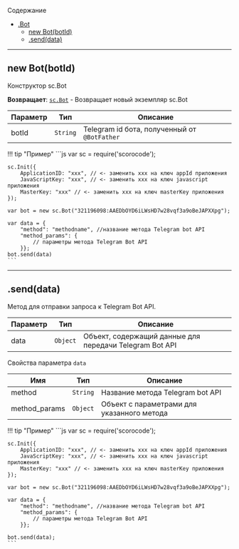 <a name="sc.Bot"></a>

Содержание

* [.Bot](#sc.Bot)
    * [new Bot(botId)](#new_sc.Bot)
    * [.send(data)](#sc.Bot+send) 

----------------------------------------------------------------------------------------------

<a name="new_sc.Bot"></a>

## new Bot(botId)

Конструктор sc.Bot

**Возвращает**: <code>[sc.Bot](#sc.Bot)</code> - Возвращает новый экземпляр sc.Bot

| Параметр | Тип | Описание |
| --- | --- | --- |
| botId | <code>String</code> | Telegram id бота, полученный от `@BotFather` |

!!! tip "Пример"
    ```js
    var sc = require('scorocode');

    sc.Init({
        ApplicationID: "xxx", // <- заменить xxx на ключ appId приложения
        JavaScriptKey: "xxx", // <- заменить xxx на ключ javascript приложения
        MasterKey: "xxx" // <- заменить xxx на ключ masterKey приложения
    });

    var bot = new sc.Bot("321196098:AAEDbOYD6iLWsHD7w28vqf3a9oBeJAPXXpg");

    var data = {
        "method": "methodname", //название метода Telegram bot API 
        "method_params": {
            // параметры метода Telegram Bot API
        }};
    bot.send(data)
    ```

--------------------------------------------------------------------------

<a name="sc.Bot+send"></a>

## .send(data) 

Метод для отправки запроса к Telegram Bot API.

| Параметр | Тип | Описание |
| --- | --- | --- |
| data | <code>Object</code> | Объект, содержащий данные для передачи Telegram Bot API |

Свойства параметра `data`

| Имя | Тип | Описание |
| --- | --- | --- |
| method | <code>String</code> | Название метода Telegram bot API  |
| method_params | <code>Object</code> | Объект с параметрами для указанного метода |

!!! tip "Пример"
    ```js
    var sc = require('scorocode');

    sc.Init({
        ApplicationID: "xxx", // <- заменить xxx на ключ appId приложения
        JavaScriptKey: "xxx", // <- заменить xxx на ключ javascript приложения
        MasterKey: "xxx" // <- заменить xxx на ключ masterKey приложения
    });

    var bot = new sc.Bot("321196098:AAEDbOYD6iLWsHD7w28vqf3a9oBeJAPXXpg");

    var data = {
        "method": "methodname", //название метода Telegram bot API 
        "method_params": {
            // параметры метода Telegram Bot API
        }};

    bot.send(data);
    ```